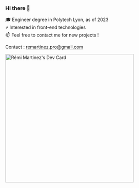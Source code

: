 ### Hi there 👋

🎓 Engineer degree in Polytech Lyon, as of 2023  
⚡ Interested in front-end technologies  
📫 Feel free to contact me for new projects !  

Contact : remartinez.pro@gmail.com

<!-- [![Top Langs](https://github-readme-stats.vercel.app/api/top-langs/?username=remi-martinez&layout=compact)](https://github.com/remi-martinez/github-readme-stats)   -->
<a href="https://app.daily.dev/remi_martinez"><img src="https://api.daily.dev/devcards/ee285798362a4a9687c018e19778b729.png?r=xa5" width="400" alt="Rémi Martinez's Dev Card"/></a>
